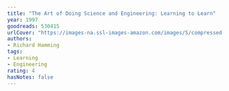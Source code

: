 ```yaml
---
title: "The Art of Doing Science and Engineering: Learning to Learn"
year: 1997
goodreads: 530415
urlCover: "https://images-na.ssl-images-amazon.com/images/S/compressed.photo.goodreads.com/books/1175565523i/530415.jpg"
authors:
- Richard Hamming
tags:
- Learning
- Engineering
rating: 4
hasNotes: false
---
```

